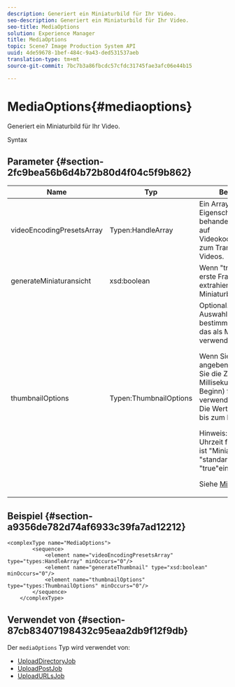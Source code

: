 ```yaml
---
description: Generiert ein Miniaturbild für Ihr Video.
seo-description: Generiert ein Miniaturbild für Ihr Video.
seo-title: MediaOptions
solution: Experience Manager
title: MediaOptions
topic: Scene7 Image Production System API
uuid: 4de59678-1bef-484c-9a43-ded531537aeb
translation-type: tm+mt
source-git-commit: 7bc7b3a86fbcdc57cfdc31745fae3afc06e44b15

---
```



# MediaOptions{#mediaoptions}

Generiert ein Miniaturbild für Ihr Video.

Syntax

## Parameter {#section-2fc9bea56b6d4b72b80d4f04c5f9b862}

<table id="table_04100BB8ABD84EF68B0A7CE3AD946414"> 
 <thead> 
  <tr> 
   <th colname="col1" class="entry"> Name </th> 
   <th colname="col2" class="entry"> Typ </th> 
   <th colname="col3" class="entry"> Beschreibung </th> 
  </tr> 
 </thead>
 <tbody> 
  <tr> 
   <td colname="col1"> <span class="codeph"> <span class="varname"> videoEncodingPresetsArray</span></span> </td> 
   <td colname="col2"> <span class="codeph"> Typen:HandleArray</span> </td> 
   <td colname="col3">Ein Array von <span class="codeph"> Eigenschaftensätzen</span> behandelt das Verweisen auf Videokodierungsvorgaben zum Transkodieren von Videos. </td> 
  </tr> 
  <tr> 
   <td colname="col1"> <span class="codeph"> <span class="varname"> generateMiniaturansicht</span></span> </td> 
   <td colname="col2"> <span class="codeph"> xsd:boolean</span> </td> 
   <td colname="col3"> Wenn "true", wird der erste Frame des Videos extrahiert und als Miniaturbild verwendet. </td> 
  </tr> 
  <tr> 
   <td colname="col1"> <span class="codeph"> <span class="varname"> thumbnailOptions</span></span> </td> 
   <td colname="col2"> <span class="codeph"> Typen:ThumbnailOptions</span> </td> 
   <td colname="col3">Optional. Ermöglicht die Auswahl eines bestimmten Videobilds, das als Miniaturbild verwendet werden soll. <p>Wenn Sie ein Miniaturbild angeben möchten, geben Sie die Zeit (in Millisekunden nach dem Beginn) für den zu verwendenden Frame ein. Die Werte reichen von 0 bis zum Ende des Videos. <p>Hinweis: Wenn Sie die Uhrzeit falsch angeben, <span class="codeph"> ist "Miniaturansicht</span> "standardmäßig auf "true"eingestellt. </p></p><p>Siehe <a href="../../types/c-data-types/r-thumbnail-options.md#reference-370088b0a4ce4096b9b3e5489a368b5c" format="dita" scope="local"> Miniaturoptionen</a>. </p></td> 
  </tr> 
 </tbody> 
</table>

## Beispiel {#section-a9356de782d74af6933c39fa7ad12212}

```
<complexType name="MediaOptions">
        <sequence>
            <element name="videoEncodingPresetsArray" type="types:HandleArray" minOccurs="0"/>
            <element name="generateThumbnail" type="xsd:boolean" minOccurs="0"/>
            <element name="thumbnailOptions" type="types:ThumbnailOptions" minOccurs="0"/>
        </sequence>
    </complexType>
```

## Verwendet von {#section-87cb83407198432c95eaa2db9f12f9db}

Der `mediaOptions` Typ wird verwendet von:

* [UploadDirectoryJob](../../types/c-data-types/r-upload-directory-job.md#reference-e707ebf53b074c49ad983d1886e0bbb6)
* [UploadPostJob](../../types/c-data-types/r-upload-post-job.md#reference-bca2339b593f4637a687c33937215ef4)
* [UploadURLsJob](../../types/c-data-types/r-upload-urls-job.md#reference-8e9bc895268c4321b233dbeadc990398)

